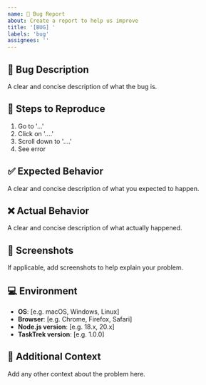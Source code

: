 ```yaml
---
name: 🐛 Bug Report
about: Create a report to help us improve
title: '[BUG] '
labels: 'bug'
assignees: ''
---
```


## 🐛 Bug Description

A clear and concise description of what the bug is.

## 🔄 Steps to Reproduce

1. Go to '...'
2. Click on '....'
3. Scroll down to '....'
4. See error

## ✅ Expected Behavior

A clear and concise description of what you expected to happen.

## ❌ Actual Behavior

A clear and concise description of what actually happened.

## 📸 Screenshots

If applicable, add screenshots to help explain your problem.

## 💻 Environment

- **OS**: [e.g. macOS, Windows, Linux]
- **Browser**: [e.g. Chrome, Firefox, Safari]
- **Node.js version**: [e.g. 18.x, 20.x]
- **TaskTrek version**: [e.g. 1.0.0]

## 📝 Additional Context

Add any other context about the problem here.
